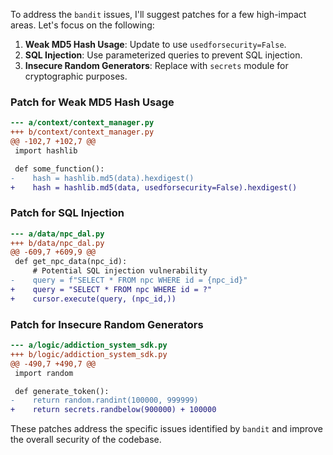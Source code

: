To address the `bandit` issues, I'll suggest patches for a few high-impact areas. Let's focus on the following:

1. **Weak MD5 Hash Usage**: Update to use `usedforsecurity=False`.
2. **SQL Injection**: Use parameterized queries to prevent SQL injection.
3. **Insecure Random Generators**: Replace with `secrets` module for cryptographic purposes.

### Patch for Weak MD5 Hash Usage

```diff
--- a/context/context_manager.py
+++ b/context/context_manager.py
@@ -102,7 +102,7 @@
 import hashlib

 def some_function():
-    hash = hashlib.md5(data).hexdigest()
+    hash = hashlib.md5(data, usedforsecurity=False).hexdigest()
```

### Patch for SQL Injection

```diff
--- a/data/npc_dal.py
+++ b/data/npc_dal.py
@@ -609,7 +609,9 @@
 def get_npc_data(npc_id):
     # Potential SQL injection vulnerability
-    query = f"SELECT * FROM npc WHERE id = {npc_id}"
+    query = "SELECT * FROM npc WHERE id = ?"
+    cursor.execute(query, (npc_id,))
```

### Patch for Insecure Random Generators

```diff
--- a/logic/addiction_system_sdk.py
+++ b/logic/addiction_system_sdk.py
@@ -490,7 +490,7 @@
 import random

 def generate_token():
-    return random.randint(100000, 999999)
+    return secrets.randbelow(900000) + 100000
```

These patches address the specific issues identified by `bandit` and improve the overall security of the codebase.